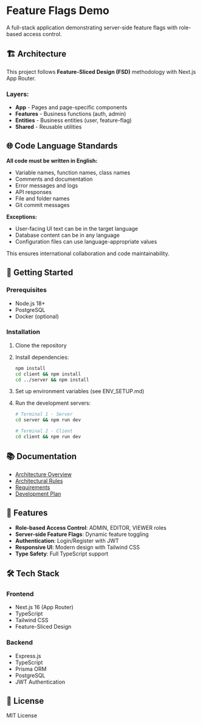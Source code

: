 # Feature Flags Demo

A full-stack application demonstrating server-side feature flags with role-based access control.

## 🏗️ Architecture

This project follows **Feature-Sliced Design (FSD)** methodology with Next.js App Router.

### Layers:

- **App** - Pages and page-specific components
- **Features** - Business functions (auth, admin)
- **Entities** - Business entities (user, feature-flag)
- **Shared** - Reusable utilities

## 🌐 Code Language Standards

**All code must be written in English:**

- Variable names, function names, class names
- Comments and documentation
- Error messages and logs
- API responses
- File and folder names
- Git commit messages

**Exceptions:**

- User-facing UI text can be in the target language
- Database content can be in any language
- Configuration files can use language-appropriate values

This ensures international collaboration and code maintainability.

## 🚀 Getting Started

### Prerequisites

- Node.js 18+
- PostgreSQL
- Docker (optional)

### Installation

1. Clone the repository
2. Install dependencies:

   ```bash
   npm install
   cd client && npm install
   cd ../server && npm install
   ```

3. Set up environment variables (see ENV_SETUP.md)

4. Run the development servers:

   ```bash
   # Terminal 1 - Server
   cd server && npm run dev

   # Terminal 2 - Client
   cd client && npm run dev
   ```

## 📚 Documentation

- [Architecture Overview](docs/architecture.md)
- [Architectural Rules](docs/arch-rules.md)
- [Requirements](docs/requirements.md)
- [Development Plan](docs/plan.md)

## 🎯 Features

- **Role-based Access Control**: ADMIN, EDITOR, VIEWER roles
- **Server-side Feature Flags**: Dynamic feature toggling
- **Authentication**: Login/Register with JWT
- **Responsive UI**: Modern design with Tailwind CSS
- **Type Safety**: Full TypeScript support

## 🛠️ Tech Stack

### Frontend

- Next.js 16 (App Router)
- TypeScript
- Tailwind CSS
- Feature-Sliced Design

### Backend

- Express.js
- TypeScript
- Prisma ORM
- PostgreSQL
- JWT Authentication

## 📝 License

MIT License
